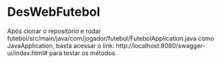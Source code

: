 # DesWebFutebol
Após clonar o repositório e rodar futebol/src/main/java/com/jogador/futebol/FutebolApplication.java como JavaApplication, basta
acessar o link: http://localhost:8080/swagger-ui/index.html#
para testar os métodos.

